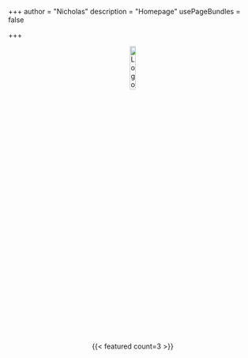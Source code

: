 +++
author = "Nicholas"
description = "Homepage"
usePageBundles = false

+++
<p style="text-align:center;"><img src="https://i.ibb.co/2qngtJf/Tech-Relay-3.png" alt="Logo" height="15%" width="15%"></p>

<div style="text-align: center;">
{{< featured count=3 >}}
</div>